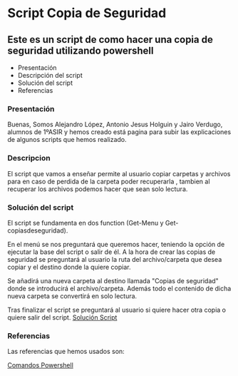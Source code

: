 # Script Copia de Seguridad
## Este es un script de como hacer una copia de seguridad utilizando powershell

- Presentación
- Descripción del script
- Solución del script
- Referencias

### Presentación

Buenas, Somos Alejandro López, Antonio Jesus Holguin y Jairo Verdugo, alumnos de 1ºASIR y hemos creado está pagina para subir las explicaciones de algunos scripts que hemos realizado.

### Descripcion

El script que vamos a enseñar permite al usuario copiar carpetas y archivos para en caso de perdida de la carpeta poder recuperarla , tambien al recuperar los archivos podemos hacer que sean solo lectura.

### Solución del script

El script se fundamenta en dos function (Get-Menu y Get-copiasdeseguridad).

En el menú se nos preguntará que queremos hacer, teniendo la opción de ejecutar la base del script o salir de él.  A la hora de crear las copias de seguridad se preguntará al usuario la ruta del archivo/carpeta que desea copiar y el destino donde la quiere copiar.

Se añadirá una nueva carpeta al destino llamada "Copias de seguridad" donde se introducirá el archivo/carpeta. Además todo el contenido de dicha nueva carpeta se convertirá en solo lectura.

Tras finalizar el script se preguntará al usuario si quiere hacer otra copia o quiere salir del script.
[Solución Script](https://github.com/alelopez98/Scriptscopiadeseguridad/blob/master/copia%20de%20seguridad.ps1)


### Referencias

Las referencias que hemos usados son:

[Comandos Powershell](https://docs.microsoft.com/en-us/powershell/module/microsoft.powershell.utility/add-type?view=powershell-6)
